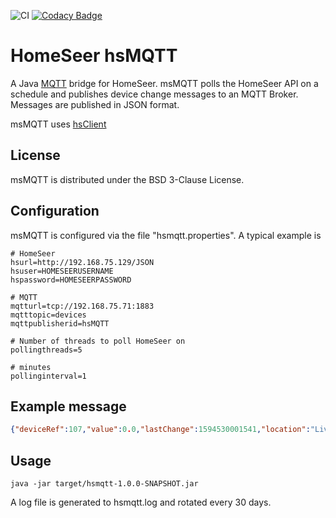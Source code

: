 ![CI](https://github.com/teverett/hsmqtt/workflows/CI/badge.svg)
[![Codacy Badge](https://api.codacy.com/project/badge/Grade/92734c5b095c44b48f95bf2d993cddb7)](https://app.codacy.com/manual/teverett/hsmqtt?utm_source=github.com&utm_medium=referral&utm_content=teverett/hsmqtt&utm_campaign=Badge_Grade_Dashboard)

# HomeSeer hsMQTT

A Java [MQTT](https://en.wikipedia.org/wiki/MQTT) bridge for HomeSeer.  msMQTT polls the HomeSeer API on a schedule and publishes device change messages to an MQTT Broker.  Messages are published in JSON format.

msMQTT uses [hsClient](https://github.com/teverett/hsclient)

## License

msMQTT is distributed under the BSD 3-Clause License.

## Configuration

msMQTT is configured via the file "hsmqtt.properties".  A typical example is

```
# HomeSeer
hsurl=http://192.168.75.129/JSON
hsuser=HOMESEERUSERNAME
hspassword=HOMESEERPASSWORD

# MQTT
mqtturl=tcp://192.168.75.71:1883
mqtttopic=devices
mqttpublisherid=hsMQTT

# Number of threads to poll HomeSeer on
pollingthreads=5

# minutes
pollinginterval=1
```
## Example message

```json
{"deviceRef":107,"value":0.0,"lastChange":1594530001541,"location":"Living Room","location2":"Main Floor","name":"Living Room Dimmer","status":"Off","type":"Z-Wave Switch"}
```

## Usage


```
java -jar target/hsmqtt-1.0.0-SNAPSHOT.jar 
```
A log file is generated to hsmqtt.log and rotated every 30 days.

